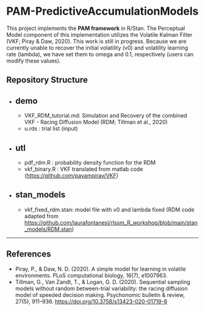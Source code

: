 # PAM-PredictiveAccumulationModels

This project implements the **PAM framework** in R/Stan. The Perceptual Model component of this implementation utilizes the Volatile Kalman Filter (VKF; Piray & Daw, 2020). This work is still in progress. Because we are currently unable to recover the initial volatility (v0) and volatility learning rate (lambda), we have set them to omega and 0.1, respectively (users can modify these values). 

## Repository Structure
* ## demo
  - VKF_RDM_tutorial.md: Simulation and Recovery of the combined VKF - Racing Diffusion Model (RDM; Tillman et al., 2020)
  - u.rds : trial list (input)
* ## utl
  - pdf_rdm.R : probability density function for the RDM
  - vkf_binary.R : VKF translated from matlab code (https://github.com/payampiray/VKF)
* ## stan_models
  - vkf_fixed_rdm.stan: model file with v0 and lambda fixed (RDM code adapted from https://github.com/laurafontanesi/rlssm_R_workshop/blob/main/stan_models/RDM.stan)

-----------------------
## References
- Piray, P., & Daw, N. D. (2020). A simple model for learning in volatile environments. PLoS computational biology, 16(7), e1007963.
- Tillman, G., Van Zandt, T., & Logan, G. D. (2020). Sequential sampling models without random between-trial variability: the racing diffusion model of speeded decision making. Psychonomic bulletin & review, 27(5), 911–936. https://doi.org/10.3758/s13423-020-01719-6


